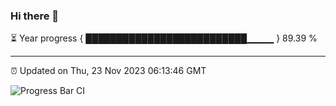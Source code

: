 ### Hi there 👋

⏳ Year progress { ██████████████████████████▁▁▁▁ } 89.39 %

---

⏰ Updated on Thu, 23 Nov 2023 06:13:46 GMT

![Progress Bar CI](https://github.com/liununu/liununu/workflows/Progress%20Bar%20CI/badge.svg)

